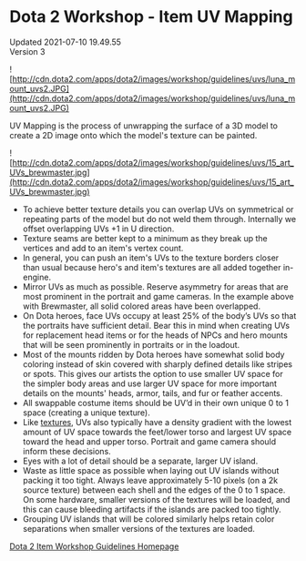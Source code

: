 # Dota 2 Workshop - Item UV Mapping
Updated 2021-07-10 19.49.55  
Version 3  

![http://cdn.dota2.com/apps/dota2/images/workshop/guidelines/uvs/luna_mount_uvs2.JPG](http://cdn.dota2.com/apps/dota2/images/workshop/guidelines/uvs/luna_mount_uvs2.JPG)  
  
 UV Mapping is the process of  unwrapping the surface of a 3D model to create a 2D image onto which the model's texture can be painted.   
  
![http://cdn.dota2.com/apps/dota2/images/workshop/guidelines/uvs/15_art_UVs_brewmaster.jpg](http://cdn.dota2.com/apps/dota2/images/workshop/guidelines/uvs/15_art_UVs_brewmaster.jpg)  
  
* To achieve better texture details you can overlap UVs on symmetrical or repeating parts of the model but do not weld them through. Internally we offset overlapping UVs +1 in U direction.
* Texture seams are better kept to a minimum as they break up the vertices and add to an item's vertex count.
* In general, you can push an item's UVs to the texture borders closer than usual because hero's and item's textures are all added together in-engine.
* Mirror UVs as much as possible. Reserve asymmetry for areas that are most prominent in the portrait and game cameras. In the example above with Brewmaster, all solid colored areas have been overlapped.
* On Dota heroes, face UVs occupy at least 25% of the body’s UVs so that the portraits have sufficient detail. Bear this in mind when creating UVs for replacement head items or for the heads of NPCs and hero mounts that will be seen prominently in portraits or in the loadout.
* Most of the mounts ridden by Dota heroes have somewhat solid body coloring instead of skin covered with sharply defined details like stripes or spots. This gives our artists the option to use smaller UV space for the simpler body areas and use larger UV space for more important details on the mounts' heads, armor, tails, and fur or feather accents.
* All swappable costume items should be UV’d in their own unique 0 to 1 space (creating a unique texture).
* Like [textures](https://help.steampowered.com/en/faqs/view/0688-7692-4D5A-1935#gradient), UVs also typically have a density gradient with the lowest amount of UV space towards the feet/lower torso and largest UV space toward the head and upper torso. Portrait and game camera should inform these decisions.
* Eyes with a lot of detail should be a separate, larger UV island.
* Waste as little space as possible when laying out UV islands without packing it too tight. Always leave approximately 5-10 pixels (on a 2k source texture) between each shell and the edges of the 0 to 1 space. On some hardware, smaller versions of the textures will be loaded, and this can cause bleeding artifacts if the islands are packed too tightly.
* Grouping UV islands that will be colored similarly helps retain color separations when smaller versions of the textures are loaded.
  
  
[Dota 2 Item Workshop Guidelines Homepage](http://www.dota2.com/workshop/)